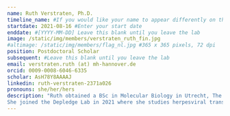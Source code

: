 ```yaml
---
name: Ruth Verstraten, Ph.D. 
timeline_name: #If you would like your name to appear differently on the Lab timeline, fill out this line.
startdate: 2021-08-16 #Enter your start date
enddate: #[YYYY-MM-DD] Leave this blank until you leave the lab
image: /static/img/members/verstraten_ruth_fin.jpg
#altimage: /static/img/members/flag_nl.jpg #365 x 365 pixels, 72 dpi
position: Postdoctoral Scholar
subsequent: #Leave this blank until you leave the lab
email: verstraten.ruth (at) mh-hannover.de
orcid: 0009-0008-6046-6335
scholar: AsH78Y8AAAAJ
linkedin: ruth-verstraten-2371a026
pronouns: she/her/hers
description: "Ruth obtained a BSc in Molecular Biology in Utrecht, The Netherlands, and subsequently worked as a research assistant in the lab of Prof. Simon Frost for a few years at the University of Sheffield, UK. She subsequently undertook a PhD at the University of Cambridge where her studies focused on innate immune responses and persistent HPV infections in cervical cancer. She then worked as a postdoc in the lab of Prof. Anne Brown, first at Imperial College London, UK and later at the Icahn school of Medicine at Mount Sinai, New York where her project focused on the functional characterization of genetic alterations on uveal melanoma.
She joined the Depledge Lab in 2021 where she studies herpesviral transcriptomics using novel nanopore sequencing approaches. Outside the life, Ruth is a dedicated mother of two who likes to spend time hiking around and enjoying nature. She is also learning to drive..."
---
```

